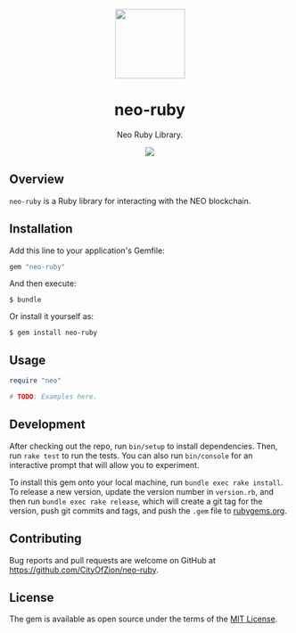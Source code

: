 <p align="center">
  <img
    src="http://res.cloudinary.com/vidsy/image/upload/v1503160820/CoZ_Icon_DARKBLUE_200x178px_oq0gxm.png"
    width="125px;">
</p>

<h1 align="center">neo-ruby</h1>

<p align="center">
  Neo Ruby Library.
</p>

<p align="center">

  <a href="http://inch-ci.org/github/CityOfZion/neo-ruby">
    <img src="http://inch-ci.org/github/CityOfZion/neo-ruby.svg?branch=master">
  </a>
</p>

## Overview

`neo-ruby` is a Ruby library for interacting with the NEO blockchain.

## Installation

Add this line to your application's Gemfile:

```ruby
gem "neo-ruby"
```

And then execute:

    $ bundle

Or install it yourself as:

    $ gem install neo-ruby

## Usage

```ruby
require "neo"

# TODO: Examples here.
```

## Development

After checking out the repo, run `bin/setup` to install dependencies. Then, run `rake test` to run the tests. You can also run `bin/console` for an interactive prompt that will allow you to experiment.

To install this gem onto your local machine, run `bundle exec rake install`. To release a new version, update the version number in `version.rb`, and then run `bundle exec rake release`, which will create a git tag for the version, push git commits and tags, and push the `.gem` file to [rubygems.org](https://rubygems.org).

## Contributing

Bug reports and pull requests are welcome on GitHub at https://github.com/CityOfZion/neo-ruby.

## License

The gem is available as open source under the terms of the [MIT License](https://opensource.org/licenses/MIT).
